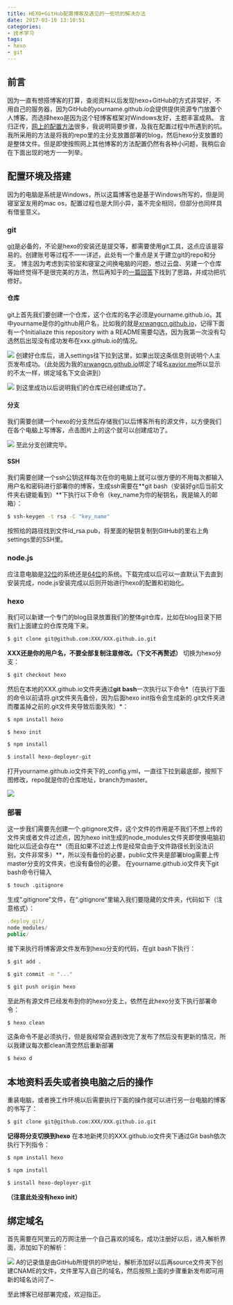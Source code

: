 ```yaml
---
title: HEXO+GitHub配置博客及遇见的一些坑的解决办法
date: 2017-03-10 13:10:51
categories:
- 技术学习
tags:
- hexo
- git
---
```

## 前言

因为一直有想搭博客的打算，查阅资料以后发现hexo+GitHub的方式非常好，不用自己的服务器，因为GitHub的yourname.github.io会提供提供资源专门放置个人博客。而选择hexo是因为这个轻博客框架对Windows友好，主题丰富成熟。
言归正传，[网上的配置方法](http://blog.csdn.net/qwe511455842/article/details/54566013#)很多，我说明简要步骤，及我在配置过程中所遇到的坑。我所采用的方法是将我的repo里的主分支放置部署的blog，然后hexo分支放置的是整体文件。但是即使按照网上其他博客的方法配置仍然有各种小问题，我稍后会在下面出现的地方一一列举。
<!-- more -->
## 配置环境及搭建

因为的电脑是系统是Windows，所以这篇博客也是基于Windows所写的，但是同寝室室友用的mac os，配置过程也是大同小异，虽不完全相同，但部分也同样具有借鉴意义。

### git

[git](https://www.git-scm.com/download/win)是必备的，不论是hexo的安装还是提交等，都需要使用git工具，这点应该是容易的。创建账号等过程不一一详述，此处有一个重点是关于建立git的repo和分支。
博主因为考虑到实验室和寝室之间换电脑的问题，想过云盘、另建一个仓库等始终觉得不是很完美的方法，然后再知乎的[一篇回答](https://www.zhihu.com/question/21193762)下找到了思路，并成功把坑修好。

#### 仓库

git上首先我们要创建一个仓库，这个仓库的名字必须是yourname.github.io。其中yourname是你的github用户名，比如我的就是[xrwangcn.github.io](http://xrwangcn.github.io)，记得下面有一个Initialiaze this repository with a README需要勾选，因为我第一次没有勾选然后出现没有成功发布在xxx.github.io的情况。

![](\images\310d.png)
创建好仓库后，进入settings往下拉到这里，如果出现这条信息则说明个人主页发布成功。（此处因为我的[xrwangcn.github.io](http://xrwangcn.github.io)绑定了域名[xavior.me](http://xrwangcn.github.io)所以显示的不太一样，绑定域名下文会讲到）

![](\images\310e.png)
到这里成功以后说明我们的仓库已经创建成功了。

#### 分支

我们需要创建一个hexo的分支然后存储我们以后博客所有的源文件，以方便我们在各个电脑上写博客，点击图片上的这个就可以创建成功了。

![](\images\310f.png)
至此分支创建完毕。

#### SSH

我们需要创建一个ssh公钥这样每次在你的电脑上就可以很方便的不用每次都输入用户名和密码进行部署你的博客，生成ssh需要在**git bash（安装好git后当前文件夹右键能看到）**下执行以下命令（key_name为你的秘钥名，我是输入的邮箱）：
``` bash
$ ssh-keygen -t rsa -C "key_name"  
```
按照给的路径找到文件id_rsa.pub，将里面的秘钥复制到GitHub的里右上角settings里的SSH里。

### node.js

应注意电脑是[32位](https://nodejs.org/dist/v4.2.3/node-v4.2.3-x86.msi)的系统还是[64位](https://nodejs.org/dist/v4.2.3/node-v4.2.3-x64.msi)的系统。下载完成以后可以一直默认下去直到安装完成，node.js安装完成以后则开始进行hexo的配置和初始化。

### hexo

我们可以新建一个专门的blog目录放置我们的整体git仓库，比如在blog目录下把我们上面建立的仓库克隆下来。
``` bash
$ git clone git@github.com:XXX/XXX.github.io.git
```
**XXX还是你的用户名，不要全部复制注意修改。（下文不再赘述）**
切换为hexo分支：
``` bash
$ git checkout hexo
```
然后在本地的XXX.github.io文件夹通过**git bash**一次执行以下命令*（在执行下面的命令以前请将.git文件夹先备份，因为后面hexo init指令会生成新的.git文件夹进而覆盖掉之前的.git文件夹导致后面失败）*：
``` bash
$ npm install hexo 
```
``` bash
$ hexo init 
```
``` bash
$ npm install
```
``` bash
$ install hexo-deployer-git 
```
打开yourname.github.io文件夹下的_config.yml，一直往下拉到最底部，按照下图修改，repo就是你的仓库地址，branch为master。

![](\images\310a.png)

### 部署

这一步我们需要先创建一个.gitignore文件，这个文件的作用是不我们不想上传的文件夹或者文件过滤点，因为hexo init生成的node_modules文件夹即使换电脑初始化以后还会存在**（而且如果不过滤上传是经常会由于文件路径长到没法识别，文件非常多）**，所以没有备份的必要，public文件夹是部署blog需要上传master分支的文件夹，也没有备份的必要。
在yourname.github.io文件夹下git bash命令行输入
``` bash
$ touch .gitignore 
```
生成“.gitignore”文件，在“.gitignore”里输入我们要隐藏的文件夹，代码如下（注意格式）：
``` javascript
.deploy_git/
node_modules/
public/
```

接下来执行将博客源文件发布到hexo分支的代码，在git bash下执行：
``` bash
$ git add . 
```
``` bash
$ git commit -m "..." 
```
``` bash
$ git push origin hexo
```
至此所有源文件已经发布到你的hexo分支上，依然在此hexo分支下执行部署命令：
``` bash
$ hexo clean
```
这条命令不是必须执行，但是我经常会遇到改完了发布了然后没有更新的情况，所以我建议每次都clean清空然后重新部署
``` bash
$ hexo d
```

## 本地资料丢失或者换电脑之后的操作

重装电脑，或者换工作环境以后需要执行下面的操作就可以进行另一台电脑的博客的书写了：
``` bash
$ git clone git@github.com:XXX/XXX.github.io.git
```
**记得将分支切换到hexo**
在本地新拷贝的XXX.github.io文件夹下通过Git bash依次执行下列指令：
``` bash
$ npm install hexo
```
``` bash
$ npm install
```
``` bash
$ install hexo-deployer-git 
```
**（注意此处没有hexo init）**
## 绑定域名

首先需要在阿里云的万网注册一个自己喜欢的域名，成功注册好以后，进入解析界面，添加如下的解析：

![](\images\310b.png)
A的记录值是由GitHub所提供的IP地址，解析添加好以后再source文件夹下创建CNAME的文件，文件里写入自己的域名，然后按照上面的步骤重新发布即可用新的域名访问了~

至此博客已经部署完成，欢迎指正。
